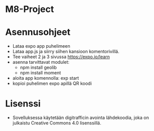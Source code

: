 # M8-Project


# Asennusohjeet
 - Lataa expo app puhelimeen
 - Lataa app.js ja siirry siihen kansioon komentorivillä.
 - Tee vaiheet 2 ja  3 sivussa https://expo.io/learn
 - asenna tarvittavat modulet:
   - npm install geolib
   - npm install moment
 - aloita app komennolla: exp start
 - kopioi puhelimen expo apillä QR koodi
 
# Lisenssi
- Sovelluksessa käytetään digitrafficin avointa lähdekoodia, joka on julkaistu Creative Commons 4.0 lisenssillä. 
